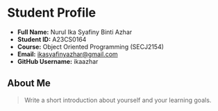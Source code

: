# Student Profile

- **Full Name:** Nurul Ika Syafiny Binti Azhar
- **Student ID:** A23CS0164
- **Course:** Object Oriented Programming (SECJ2154)
- **Email:** ikasyafinyazhar@gmail.com
- **GitHub Username:** ikaazhar

## About Me
> Write a short introduction about yourself and your learning goals.
